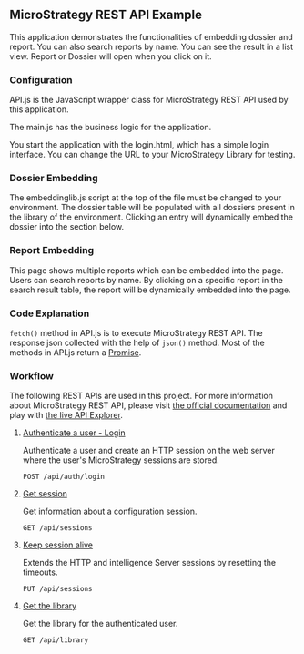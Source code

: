 ## MicroStrategy REST API Example

This application demonstrates the functionalities of embedding dossier and report. You can also search reports by name. You can see the result in a list view. Report or Dossier will open when you click on it.

### Configuration

API.js is the JavaScript wrapper class for MicroStrategy REST API used by this application. 

The main.js has the business logic for the application. 

You start the application with the login.html, which has a simple login interface. You can change the URL to your MicroStrategy Library for testing. 

### Dossier Embedding

The embeddinglib.js script at the top of the file must be changed to your environment. The dossier table will be populated with all dossiers present in the library of the environment. Clicking an entry will dynamically embed the dossier into the section below.

### Report Embedding

This page shows multiple reports which can be embedded into the page. Users can search reports by name. By clicking on a specific report in the search result table, the report will be dynamically embedded into the page.

### Code Explanation

```fetch()``` method in API.js is to execute MicroStrategy REST API. The response json collected with the help of ```json()``` method. Most of the methods in API.js return a [Promise](https://developer.mozilla.org/en-US/docs/Web/JavaScript/Reference/Global_Objects/Promise). 


### Workflow

The following REST APIs are used in this project. For more information about MicroStrategy REST API, please visit [the official documentation](https://lw.microstrategy.com/msdz/MSDL/GARelease_Current/docs/projects/RESTSDK/Content/topics/REST_API/REST_API.htm) and play with [the live API Explorer](https://demo.microstrategy.com/MicroStrategyLibrary/api-docs/index.html). 


1. [Authenticate a user - Login](https://demo.microstrategy.com/MicroStrategyLibrary/api-docs/index.html?#/Authentication/postLogin)
    
    Authenticate a user and create an HTTP session on the web server where the user's MicroStrategy sessions are stored.
   
    ```http
    POST /api/auth/login
    ```

2. [Get session](https://demo.microstrategy.com/MicroStrategyLibrary/api-docs/index.html?#/Authentication/sessionSessionIdGet) 
    
    Get information about a configuration session.

    ```http
    GET /api/sessions
    ```   

3. [Keep session alive](https://demo.microstrategy.com/MicroStrategyLibrary/api-docs/index.html?#/Authentication/sessionSessionIdPut)

    Extends the HTTP and intelligence Server sessions by resetting the timeouts.

    ```http
    PUT /api/sessions
    ```         
   
4. [Get the library](https://demo.microstrategy.com/MicroStrategyLibrary/api-docs/index.html?#/Library/getLibrary)  
    
    Get the library for the authenticated user.
    
    ```http
    GET /api/library
    ```

